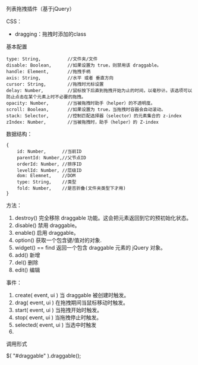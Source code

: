 列表拖拽插件（基于jQuery）

CSS：

- dragging：拖拽时添加的class

基本配置

    type: String,          //文件夹/文件
    disable: Boolean,      //如果设置为 true，则禁用该 draggable。
    handle: Element,       //拖拽手柄
    axis: String,          //水平 或者 垂直方向
    cursor: String,        //拖拽时光标设置
    delay: Number,         //鼠标按下后直到拖拽开始为止的时间，以毫秒计。该选项可以防止点击在某个元素上时不必要的拖拽。
    opacity: Number,       //当被拖拽时助手（helper）的不透明度。
    scroll: Boolean,       //如果设置为 true，当拖拽时容器会自动滚动。
    stack: Selector,       //控制匹配选择器（selector）的元素集合的 z-index
    zIndex: Number,        //当被拖拽时，助手（helper）的 Z-index



数据结构：

    {
    	id: Number,		 //当前ID
    	parentId: Number,//父节点ID
    	orderId: Number, //排序ID
    	levelId: Number, //层级ID
    	dom: Elemnet,	 //DOM
        type: String,    //类型
        fold: Number,    //是否折叠(文件夹类型下才用)
    }

方法：

1. destroy()
    完全移除 draggable 功能。这会把元素返回到它的预初始化状态。
2. disable()
    禁用 draggable。
3. enable()
    启用 draggable。
4. option()
    获取一个包含键/值对的对象.
5. widget() == find
    返回一个包含 draggable 元素的 jQuery 对象。
6. add()
    新增
7. del()
    删除
8. edit()
    编辑



事件：

1. create( event, ui ) 
    当 draggable 被创建时触发。
2. drag( event, ui )
    在拖拽期间当鼠标移动时触发。
3. start( event, ui )
    当拖拽开始时触发。
4. stop( event, ui )
    当拖拽停止时触发。
5. selected( event, ui )
    当选中时触发
6. 

调用形式

$( "#draggable" ).draggable();


